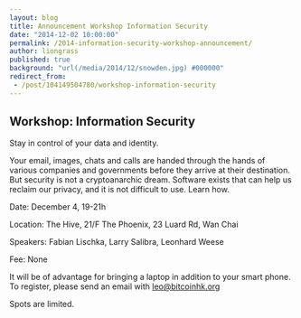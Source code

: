 ```yaml
---
layout: blog
title: Announcement Workshop Information Security
date: "2014-12-02 10:00:00"
permalink: /2014-information-security-workshop-announcement/
author: liongrass
published: true
background: "url(/media/2014/12/snowden.jpg) #000000"
redirect_from:
 - /post/104149504780/workshop-information-security
---
```


## Workshop: Information Security

Stay in control of your data and identity.

Your email, images, chats and calls are handed through the hands of various companies and governments before they arrive at their destination. But security is not a cryptoanarchic dream. Software exists that can help us reclaim our privacy, and it is not difficult to use. Learn how.

Date: December 4, 19-21h

Location: The Hive, 21/F The Phoenix, 23 Luard Rd, Wan Chai

Speakers: Fabian Lischka, Larry Salibra, Leonhard Weese

Fee: None

It will be of advantage for bringing a laptop in addition to your smart phone.
To register, please send an email with [leo@bitcoinhk.org](mailto:leo@bitcoinhk.org)

Spots are limited.
